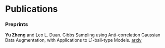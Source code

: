 # Publications


### Preprints
**Yu Zheng** and Leo L. Duan. Gibbs Sampling using Anti-correlation Gaussian Data Augmentation, with Applications to L1-ball-type Models. [arxiv](https://arxiv.org/abs/2309.09371)

